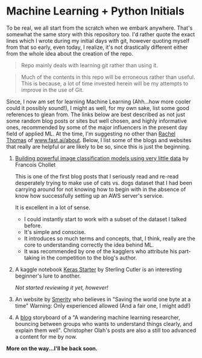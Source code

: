 # Machine Learning + Python Initials
To be real, we all start from the scratch when we embark anywhere. That's somewhat the same story with this repository too. I'd rather quote the exact lines which I wrote during my initial days with git, however quoting myself from that so early, even today, I realize, it's not drastically different either from the whole idea about the creation of the repo.

> Repo mainly deals with learning git rather than using it.

> Much of the contents in this repo will be erroneous rather than useful. This is because, a lot of time invested herein will be my attempts to improve in the use of Git.

Since, I now am set for learning Machine Learning (Ahh...how more cooler could it possibly sound!), I might as well, for my own sake, list some good references to glean from. The links below are best described as not just some random blog posts or sites but well chosen, and highly informative ones, recommended by some of the major influencers in the present day field of applied ML. At the time, I'm suggesting no other than [Rachel Thomas](https://twitter.com/math_rachel) of www.fast.ai/about. Below, I list some of the blogs and websites that really are helpful or are likely to be so, since this is just the beginning.

1. [Building powerful image classification models using very little data](https://blog.keras.io/building-powerful-image-classification-models-using-very-little-data.html) by Francois Chollet

    This is one of the first blog posts that I seriously read and re-read desperately trying to make use of cats vs. dogs dataset that I had been carrying around for not knowing how to begin with in the absence of know how successfully setting up an AWS server's service.
    
    It is excellent in a lot of sense.
    - I could instantly start to work with a subset of the dataset I talked before.
    - It's simple and conscise.
    - It introduces so much terms and concepts, that, I think, really are the core to understanding correctly the idea behind ML.
    - It was recommended by one of the kagglers who attribute his part-taking in the competition to the blog's author.
    
2. A kaggle notebook [Keras Starter](https://www.kaggle.com/sterlingcutler/keras-starter/notebook) by Sterling Cutler is an interesting beginner's lure to another.
    
    _Not started reviewing it yet, however!_

3. An website by [Smerity](https://smerity.com/articles/articles.html) who believes in "Saving the world one byte at a time"
    Warning: Only experienced allowed (And a fair one, I might add!)
    
4. A [blog](http://colah.github.io/) storyboard of a "A wandering machine learning researcher, bouncing between groups who wants to understand things clearly, and explain them well". Christopher Olah's posts are also a still too advanced a content for me by now.

**More on the way...I'll be back soon.**
